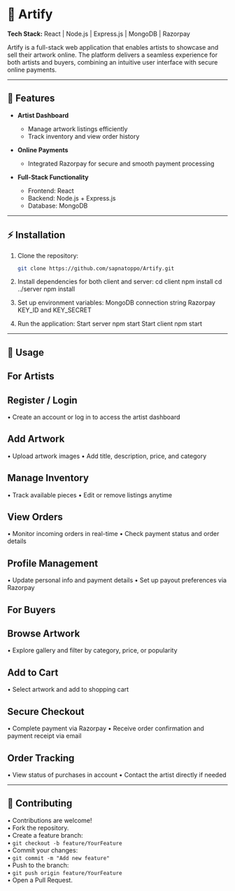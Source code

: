 # 🎨 Artify

**Tech Stack:** React | Node.js | Express.js | MongoDB | Razorpay

Artify is a full-stack web application that enables artists to showcase and sell their artwork online. The platform delivers a seamless experience for both artists and buyers, combining an intuitive user interface with secure online payments.

---

## 🌟 Features

- **Artist Dashboard**
  - Manage artwork listings efficiently
  - Track inventory and view order history

- **Online Payments**
  - Integrated Razorpay for secure and smooth payment processing

- **Full-Stack Functionality**
  - Frontend: React
  - Backend: Node.js + Express.js
  - Database: MongoDB

---

## ⚡ Installation

1. Clone the repository:  
   ```bash
   git clone https://github.com/sapnatoppo/Artify.git
2. Install dependencies for both client and server:
   cd client
npm install
cd ../server
npm install

3. Set up environment variables:
MongoDB connection string
Razorpay KEY_ID and KEY_SECRET

4. Run the application:
Start server
npm start
Start client
npm start

---

## 🚀 Usage

## **For Artists**
## **Register / Login**
  • Create an account or log in to access the artist dashboard
## **Add Artwork**
  • Upload artwork images
  • Add title, description, price, and category
 ## **Manage Inventory**
  • Track available pieces
  • Edit or remove listings anytime
 ## **View Orders**
  • Monitor incoming orders in real-time
  • Check payment status and order details
 ## **Profile Management**
  • Update personal info and payment details
  • Set up payout preferences via Razorpay

 ## **For Buyers**
 ## **Browse Artwork**
  • Explore gallery and filter by category, price, or popularity
 ## **Add to Cart**
  • Select artwork and add to shopping cart
## **Secure Checkout**
  • Complete payment via Razorpay
  • Receive order confirmation and payment receipt via email
 ## **Order Tracking**
  • View status of purchases in account
  • Contact the artist directly if needed

---

## 🤝 Contributing

• Contributions are welcome!  
• Fork the repository.  
• Create a feature branch:  
  • `git checkout -b feature/YourFeature`  
• Commit your changes:  
  • `git commit -m "Add new feature"`  
• Push to the branch:  
  • `git push origin feature/YourFeature`  
• Open a Pull Request.

